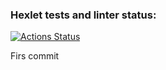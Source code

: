### Hexlet tests and linter status:
[![Actions Status](https://github.com/Textile86/java-project-78/actions/workflows/hexlet-check.yml/badge.svg)](https://github.com/Textile86/java-project-78/actions)

Firs commit